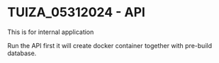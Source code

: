 # TUIZA_05312024 - API
This is for internal application

Run the API first it will create docker container together with pre-build database.
